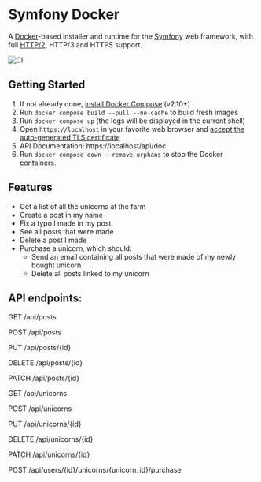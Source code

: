 # Symfony Docker

A [Docker](https://www.docker.com/)-based installer and runtime for the [Symfony](https://symfony.com) web framework, with full [HTTP/2](https://symfony.com/doc/current/weblink.html), HTTP/3 and HTTPS support.

![CI](https://github.com/dunglas/symfony-docker/workflows/CI/badge.svg)

## Getting Started

1. If not already done, [install Docker Compose](https://docs.docker.com/compose/install/) (v2.10+)
2. Run `docker compose build --pull --no-cache` to build fresh images
3. Run `docker compose up` (the logs will be displayed in the current shell)
4. Open `https://localhost` in your favorite web browser and [accept the auto-generated TLS certificate](https://stackoverflow.com/a/15076602/1352334)
5. API Documentation: https://localhost/api/doc
6. Run `docker compose down --remove-orphans` to stop the Docker containers.

## Features
- Get a list of all the unicorns at the farm
- Create a post in my name
- Fix a typo I made in my post
- See all posts that were made
- Delete a post I made
- Purchase a unicorn, which should:
  - Send an email containing all posts that were made of my newly bought unicorn
  - Delete all posts linked to my unicorn

## API endpoints:
GET
/api/posts

POST
/api/posts

PUT
/api/posts/{id}

DELETE
/api/posts/{id}

PATCH
/api/posts/{id}

GET
/api/unicorns

POST
/api/unicorns

PUT
/api/unicorns/{id}

DELETE
/api/unicorns/{id}

PATCH
/api/unicorns/{id}

POST
/api/users/{id}/unicorns/{unicorn_id}/purchase